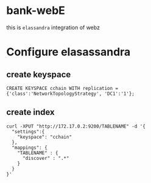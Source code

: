 # bank-webE

this is `elassandra` integration of webz

# Configure elasassandra

## create keyspace

```
CREATE KEYSPACE cchain WITH replication = 
{'class':'NetworkTopologyStrategy', 'DC1':'1'};
```

## create index

```
curl -XPUT "http://172.17.0.2:9200/TABLENAME" -d '{
  "settings":{
    "keyspace": "cchain"
  },
  "mappings": {
    "TABLENAME" : {
      "discover" : ".*"
    }
  }
}'
```

